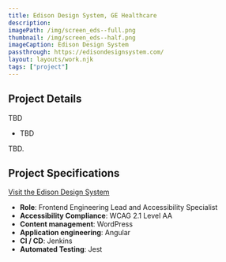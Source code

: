 ```yaml
---
title: Edison Design System, GE Healthcare
description:
imagePath: /img/screen_eds--full.png
thumbnail: /img/screen_eds--half.png
imageCaption: Edison Design System
passthrough: https://edisondesignsystem.com/
layout: layouts/work.njk
tags: ["project"]
---
```


## Project Details

TBD

- TBD

TBD.

## Project Specifications

[Visit the Edison Design System](https://edisondesignsystem.com/)

- **Role**: Frontend Engineering Lead and Accessibility Specialist
- **Accessibility Compliance**: WCAG 2.1 Level AA
- **Content management**: WordPress
- **Application engineering**: Angular
- **CI / CD**: Jenkins
- **Automated Testing**: Jest

